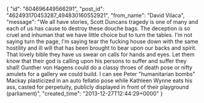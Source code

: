  {
   "id": "604696449566291",
   "post_id": "462493170453287_494830160552921",
   "from_name": "David Vilaca",
   "message": "We all have stories, Scott Duncans tragedy is one of many and each of us has cause to destroy these douche bags. The deception is so cruel and inhuman that we have little choice but to turn the tables. I'm not saying turn the page, I'm saying tear the fucking house down with the same hostility and ill will that has been brought to bear upon our backs and spirit. That lovely bible they have us swear on calls for hands and eyes. Let them know that their god is calling upon his persons to suffer and suffer they shall! Gunther von Hagens could do a classy throes of death pose or nifty amulets for a gallery we could build. I can see Peter \"humanitarian bombs\" Mackay plasticized in an auto fellatio pose while Kathleen Wynne eats his ass, casted for perpetuity,  publicly displayed in front of their playground (parliament)",
   "created_time": "2013-12-27T12:44:29+0000"
 }
